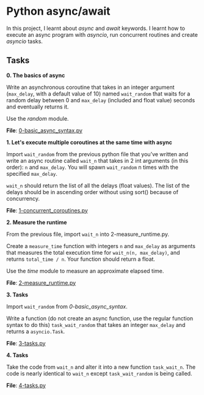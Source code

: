 # Python async/await

In this project, I learnt about *async* and *await* keywords. I learnt how to execute an async program with *asyncio*, run concurrent routines and create *asyncio* tasks.

## Tasks

**0. The basics of async**

Write an asynchronous coroutine that takes in an integer argument (`max_delay`, with a default value of 10) named `wait_random` that waits for a random delay between 0 and `max_delay` (included and float value) seconds and eventually returns it.

Use the *random* module.

**File**: [0-basic_async_syntax.py](./0-basic_async_syntax.py)

**1. Let's execute multiple coroutines at the same time with async**

Import `wait_random` from the previous python file that you’ve written and write an async routine called `wait_n` that takes in 2 int arguments (in this order): `n` and `max_delay`. You will spawn `wait_random` n times with the specified `max_delay`.

`wait_n` should return the list of all the delays (float values). The list of the delays should be in ascending order without using sort() because of concurrency.

**File**: [1-concurrent_coroutines.py](./1-concurrent_coroutines.py)

**2. Measure the runtime**

From the previous file, import `wait_n` into 2-measure_runtime.py.

Create a `measure_time` function with integers `n` and `max_delay` as arguments that measures the total execution time for `wait_n(n, max_delay)`, and returns `total_time / n`. Your function should return a float.

Use the *time* module to measure an approximate elapsed time.

**File**: [2-measure_runtime.py](./2-measure_runtime.py)

**3. Tasks**

Import `wait_random` from *0-basic_async_syntax*.

Write a function (do not create an async function, use the regular function syntax to do this) `task_wait_random` that takes an integer `max_delay` and returns a `asyncio.Task`.

**File**: [3-tasks.py](./3-tasks.py)

**4. Tasks**

Take the code from `wait_n` and alter it into a new function `task_wait_n`. The code is nearly identical to `wait_n` except `task_wait_random` is being called.

**File**: [4-tasks.py](./4-tasks.py)